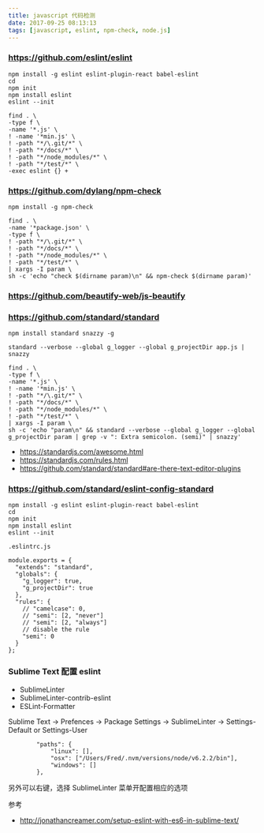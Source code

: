 ```yaml
---
title: javascript 代码检测
date: 2017-09-25 08:13:13
tags: [javascript, eslint, npm-check, node.js]
---
```



### <https://github.com/eslint/eslint>

```
npm install -g eslint eslint-plugin-react babel-eslint
cd
npm init
npm install eslint
eslint --init
```

<!--more-->

```
find . \
-type f \
-name '*.js' \
! -name '*min.js' \
! -path "*/\.git/*" \
! -path "*/docs/*" \
! -path "*/node_modules/*" \
! -path "*/test/*" \
-exec eslint {} +
```


### <https://github.com/dylang/npm-check>

```
npm install -g npm-check
```

```
find . \
-name '*package.json' \
-type f \
! -path "*/\.git/*" \
! -path "*/docs/*" \
! -path "*/node_modules/*" \
! -path "*/test/*" \
| xargs -I param \
sh -c 'echo "check $(dirname param)\n" && npm-check $(dirname param)'
```



### <https://github.com/beautify-web/js-beautify>




### <https://github.com/standard/standard>

```
npm install standard snazzy -g
```


```
standard --verbose --global g_logger --global g_projectDir app.js | snazzy
```


```
find . \
-type f \
-name '*.js' \
! -name '*min.js' \
! -path "*/\.git/*" \
! -path "*/docs/*" \
! -path "*/node_modules/*" \
! -path "*/test/*" \
| xargs -I param \
sh -c 'echo "param\n" && standard --verbose --global g_logger --global g_projectDir param | grep -v ": Extra semicolon. (semi)" | snazzy'
```


* <https://standardjs.com/awesome.html>
* <https://standardjs.com/rules.html>
* <https://github.com/standard/standard#are-there-text-editor-plugins>

### <https://github.com/standard/eslint-config-standard>

```
npm install -g eslint eslint-plugin-react babel-eslint
cd
npm init
npm install eslint
eslint --init
```

`.eslintrc.js`

```
module.exports = {
  "extends": "standard",
  "globals": {
    "g_logger": true,
    "g_projectDir": true
  },
  "rules": {
    // "camelcase": 0,
    // "semi": [2, "never"]
    // "semi": [2, "always"]
    // disable the rule
    "semi": 0
  }
};
```


### Sublime Text 配置 eslint

* SublimeLinter
* SublimeLinter-contrib-eslint
* ESLint-Formatter

Sublime Text -> Prefences -> Package Settings -> SublimeLinter -> Settings-Default or Settings-User

```
        "paths": {
            "linux": [],
            "osx": ["/Users/Fred/.nvm/versions/node/v6.2.2/bin"],
            "windows": []
        },
```

另外可以右键，选择 SublimeLinter 菜单开配置相应的选项

参考 

* <http://jonathancreamer.com/setup-eslint-with-es6-in-sublime-text/>